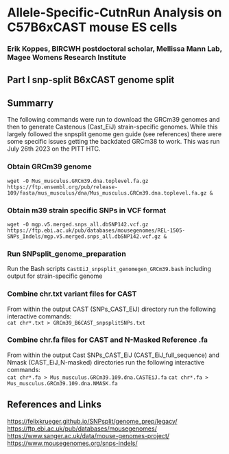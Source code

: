 # Allele-Specific-CutnRun Analysis on C57B6xCAST mouse ES cells
### Erik Koppes, BIRCWH postdoctoral scholar, Mellissa Mann Lab, Magee Womens Research Institute

## Part I snp-split B6xCAST genome split

## Summarry
The following commands were run to download the GRCm39 genomes and then to generate Castenous (Cast_EiJ) strain-specific genomes. While this largely followed the snpsplit genome gen guide (see references) there were some specific issues getting the backdated GRCm38 to work. This was run July 26th 2023 on the PITT HTC.

### Obtain GRCm39 genome
`wget -O Mus_musculus.GRCm39.dna.toplevel.fa.gz https://ftp.ensembl.org/pub/release-109/fasta/mus_musculus/dna/Mus_musculus.GRCm39.dna.toplevel.fa.gz &`

### Obtain m39 strain specific SNPs in VCF format
`wget -O mgp.v5.merged.snps_all.dbSNP142.vcf.gz https://ftp.ebi.ac.uk/pub/databases/mousegenomes/REL-1505-SNPs_Indels/mgp.v5.merged.snps_all.dbSNP142.vcf.gz &`

### Run SNPsplit_genome_preparation
Run the Bash scripts `CastEiJ_snpsplit_genomegen_GRCm39.bash` including output for strain-specific genome

### Combine chr.txt variant files for CAST
From within the output CAST (SNPs_CAST_EiJ) directory run the following interactive commands:   
`cat chr*.txt > GRCm39_B6CAST_snpsplitSNPs.txt`

### Combine chr.fa files for CAST and N-Masked Reference .fa
From within the output Cast SNPs_CAST_EiJ (CAST_EiJ_full_sequence) and Nmask (CAST_EiJ_N-masked) directories run the following interactive commands:   
`cat chr*.fa > Mus_musculus.GRCm39.109.dna.CASTEiJ.fa`
`cat chr*.fa > Mus_musculus.GRCm39.109.dna.NMASK.fa`


## References and Links
https://felixkrueger.github.io/SNPsplit/genome_prep/legacy/
https://ftp.ebi.ac.uk/pub/databases/mousegenomes/
https://www.sanger.ac.uk/data/mouse-genomes-project/
https://www.mousegenomes.org/snps-indels/

